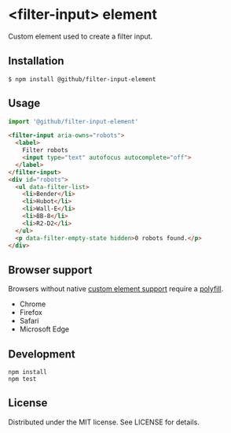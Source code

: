 # &lt;filter-input&gt; element

Custom element used to create a filter input.

## Installation

```
$ npm install @github/filter-input-element
```

## Usage

```js
import '@github/filter-input-element'
```

```html
<filter-input aria-owns="robots">
  <label>
    Filter robots
    <input type="text" autofocus autocomplete="off">
  </label>
</filter-input>
<div id="robots">
  <ul data-filter-list>
    <li>Bender</li>
    <li>Hubot</li>
    <li>Wall-E</li>
    <li>BB-8</li>
    <li>R2-D2</li>
  </ul>
  <p data-filter-empty-state hidden>0 robots found.</p>
</div>
```

## Browser support

Browsers without native [custom element support][support] require a [polyfill][].

- Chrome
- Firefox
- Safari
- Microsoft Edge

[support]: https://caniuse.com/#feat=custom-elementsv1
[polyfill]: https://github.com/webcomponents/custom-elements

## Development

```
npm install
npm test
```

## License

Distributed under the MIT license. See LICENSE for details.
